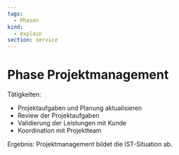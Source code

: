 ```yaml
---
tags:
  - Phasen
kind:
  - explain
section: service
---
```


# Phase Projektmanagement

Tätigkeiten:

- Projektaufgaben und Planung aktualisieren
- Review der Projektaufgaben
- Validierung der Leistungen mit Kunde
- Koordination mit Projektteam

Ergebnis: Projektmanagement bildet die IST-Situation ab.

